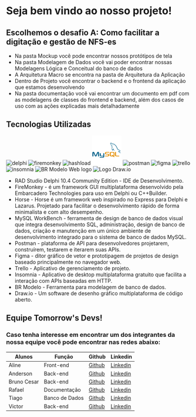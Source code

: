 <h1>Seja bem vindo ao nosso projeto!</h1>
<h2>Escolhemos o desafio A: Como facilitar a digitação e gestão de NFS-es</h2>
<ul>
  <li>Na pasta Mockup você pode encontrar nossos protótipos de tela</li>
  <li>Na pasta Modelagem de Dados você vai poder encontrar nossas Modelagens Lógica e Conceitual do banco de dados</li>
  <li>A Arquitetura Macro se encontra na pasta de Arquitetura da Aplicação</li>
  <li>Dentro de Projeto você encontrar o backend e o frontend da aplicação que estamos desenvolvendo</li>
  <li>Na pasta documentação você vai encontrar um documento em pdf com as modelagens de classes do frontend e backend, além dos casos de uso com as ações explicadas mais detalhadamente</li>
</ul>

## Tecnologias Utilizadas

<p align="left">
 <img src="https://cdn-icons-png.flaticon.com/512/5968/5968252.png" alt="delphi" width="80" height="80"/>
 <img src="https://upload.wikimedia.org/wikipedia/en/c/cb/FireMonkeyLogo.svg" alt="firemonkey" width="80" height="80"/>
 <img src="https://avatars.githubusercontent.com/u/32908721?s=280&v=4" alt="hashload" width="80" height="80"/>
 <img src="https://raw.githubusercontent.com/devicons/devicon/master/icons/mysql/mysql-original-wordmark.svg" alt="mysql" width="80" height="80"/>
 <img src="https://www.svgrepo.com/download/354202/postman-icon.svg" alt="postman" width="80 height="80"/> 
 <img src="https://www.vectorlogo.zone/logos/figma/figma-icon.svg" alt="figma" width="80" height="80"/>
 <img src="https://is2-ssl.mzstatic.com/image/thumb/Purple116/v4/3b/cc/0c/3bcc0cb0-e973-2aff-27ee-ec93ed761232/AppIcon-1x_U007emarketing-0-7-0-85-220.png/230x0w.webp" alt="trello" width="80" height="80"/>
 <img src="https://s3.amazonaws.com/s3.roaringapps.com/assets/icons/1561251841927-Insomnia.png" alt="insomnia" width="80" height="80">
 <img src="https://app.brmodeloweb.com/5cceb53251d6e9827b44.svg" alt="BR Modelo Web logo" height="80" width="80">
 <img src="https://store-images.s-microsoft.com/image/apps.1409.13851527096222888.2b60149a-04a5-4578-a6b2-d7b7377332d5.c22d8e97-4d44-4304-9bd2-55f9d29c0f82?w=120" height="80" width="80" alt="Logo Draw.io">
</p> 


 - RAD Studio Delphi 10.4 Community Edition - IDE de Desenvolvimento.
 - FireMonkey - é um framework GUI multiplataforma desenvolvido pela Embarcadero Technologies para uso em Delphi ou C++Builder.
 - Horse - Horse é um framework web inspirado no Express para Delphi e Lazarus. Projetado para facilitar o desenvolvimento rápido de forma minimalista e com alto desempenho.
 - MySQL WorkBench - ferramenta de design de banco de dados visual que integra desenvolvimento SQL, administração, design de banco de dados, criação e manutenção em um único ambiente de desenvolvimento integrado para o sistema de banco de dados MySQL.
 - Postman - plataforma de API para desenvolvedores projetarem, construírem, testarem e iterarem suas APIs.
 - Figma - ditor gráfico de vetor e prototipagem de projetos de design baseado principalmente no navegador web.
 - Trello - Aplicativo de gerenciamento de projeto.
 - Insomnia - Aplicativo de desktop multiplataforma gratuito que facilita a interação com APIs baseadas em HTTP.
 - BR Modelo - Ferramenta para modelagem de banco de dados.
 - Draw.io - Um software de desenho gráfico multiplataforma de código aberto.

<h2>Equipe Tomorrow's Devs!</h2>
<h3>Caso tenha interesse em encontrar um dos integrantes da nossa equipe você pode encontrar nas redes abaixo:</h3>

| Alunos                              | Função                      |  Github                                       | Linkedin      |
| ----------------------------------- | --------------------------- | --------------------------------------------- |-------------|
| Aline                               | Front-end                    |  [Github](https://github.com/aliinescholl)       | [Linkedin](https://www.linkedin.com/in/aliinescholl/)
| Anderson                             | Back-end                   | [Github](https://github.com/Anderson-Andy-Correa)    | [Linkedin](https://www.linkedin.com/in/anderson-andy-correa/)
| Bruno Cesar                           | Back-end          | [Github](https://github.com/BrunoCesarMS)     | [Linkedin](https://www.linkedin.com/in/brunocesarms/)
| Rafael                                | Documentação     | [Github](https://github.com/Rc18385)   | [Linkedin](https://www.linkedin.com/in/rafael-corr%C3%AAa-a972501a3/)
| Tiago                          | Banco de Dados                    | [Github](https://github.com/Tigotg) | [Linkedin](https://www.linkedin.com/in/tiago-a-7a404619a/)
| Victor                              |  Back-end                   | [Github](https://github.com/VictorGabrielZampieri)        | [Linkedin](https://www.linkedin.com/in/victorgabrielzampieri/)

